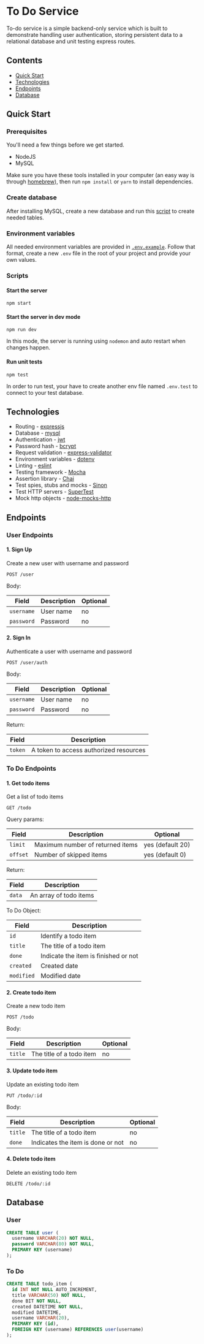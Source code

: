 # To Do Service

To-do service is a simple backend-only service which is built to demonstrate handling user authentication, storing persistent data to a relational database and unit testing express routes.

## Contents

- [Quick Start](#quick-start)
- [Technologies](#technologies)
- [Endpoints](#endpoints)
- [Database](#database)

## Quick Start

### Prerequisites

You'll need a few things before we get started.

- NodeJS
- MySQL

Make sure you have these tools installed in your computer (an easy way is through [homebrew](http://brew.sh)), then run `npm install` or `yarn` to install dependencies.

### Create database

After installing MySQL, create a new database and run this [script](./bin/db-script.sql) to create needed tables.

### Environment variables

All needed environment variables are provided in [`.env.example`](./.env.example). Follow that format, create a new `.env` file in the root of your project and provide your own values.

### Scripts

#### Start the server

    npm start

#### Start the server in dev mode

    npm run dev

In this mode, the server is running using `nodemon` and auto restart when changes happen.

#### Run unit tests

    npm test

In order to run test, your have to create another env file named `.env.test` to connect to your test database.

## Technologies

- Routing - [expressjs](https://github.com/expressjs/express/)
- Database - [mysql](https://github.com/mysqljs/mysql)
- Authentication - [jwt](https://github.com/auth0/node-jsonwebtoken)
- Password hash - [bcrypt](https://github.com/kelektiv/node.bcrypt.js)
- Request validation - [express-validator](http://express-validator.github.io)
- Environment variables - [dotenv](https://github.com/motdotla/dotenv)
- Linting - [eslint](https://eslint.org)
- Testing framework - [Mocha](https://mochajs.org)
- Assertion library - [Chai](https://www.chaijs.com)
- Test spies, stubs and mocks - [Sinon](https://sinonjs.org)
- Test HTTP servers - [SuperTest](https://github.com/visionmedia/supertest)
- Mock http objects - [node-mocks-http](https://github.com/howardabrams/node-mocks-http)

## Endpoints

### User Endpoints

#### 1. Sign Up

Create a new user with username and password

    POST /user

Body:

| Field      | Description | Optional |
| ---------- | ----------- | -------- |
| `username` | User name   | no       |
| `password` | Password    | no       |

#### 2. Sign In

Authenticate a user with username and password

    POST /user/auth

Body:

| Field      | Description | Optional |
| ---------- | ----------- | -------- |
| `username` | User name   | no       |
| `password` | Password    | no       |

Return:

| Field   | Description                            |
| ------- | -------------------------------------- |
| `token` | A token to access authorized resources |

### To Do Endpoints

#### 1. Get todo items

Get a list of todo items

    GET /todo

Query params:

| Field    | Description                      | Optional         |
| -------- | -------------------------------- | ---------------- |
| `limit`  | Maximum number of returned items | yes (default 20) |
| `offset` | Number of skipped items          | yes (default 0)  |

Return:

| Field  | Description            |
| ------ | ---------------------- |
| `data` | An array of todo items |

To Do Object:

| Field      | Description                          |
| ---------- | ------------------------------------ |
| `id`       | Identify a todo item                 |
| `title`    | The title of a todo item             |
| `done`     | Indicate the item is finished or not |
| `created`  | Created date                         |
| `modified` | Modified date                        |

#### 2. Create todo item

Create a new todo item

    POST /todo

Body:

| Field   | Description              | Optional |
| ------- | ------------------------ | -------- |
| `title` | The title of a todo item | no       |

#### 3. Update todo item

Update an existing todo item

    PUT /todo/:id

Body:

| Field   | Description                       | Optional |
| ------- | --------------------------------- | -------- |
| `title` | The title of a todo item          | no       |
| `done`  | Indicates the item is done or not | no       |

#### 4. Delete todo item

Delete an existing todo item

    DELETE /todo/:id

## Database

### User

```sql
CREATE TABLE user (
  username VARCHAR(20) NOT NULL,
  password VARCHAR(80) NOT NULL,
  PRIMARY KEY (username)
);
```

### To Do

```sql
CREATE TABLE todo_item (
  id INT NOT NULL AUTO_INCREMENT,
  title VARCHAR(50) NOT NULL,
  done BIT NOT NULL,
  created DATETIME NOT NULL,
  modified DATETIME,
  username VARCHAR(20),
  PRIMARY KEY (id),
  FOREIGN KEY (username) REFERENCES user(username)
);
```
